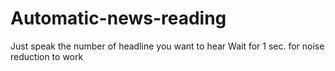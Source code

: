 # Automatic-news-reading
Just speak the number of headline you want to hear
Wait for 1 sec. for noise reduction to work 